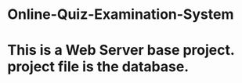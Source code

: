 # Online-Quiz-Examination-System
# This is a Web Server base project. project file is the database.
